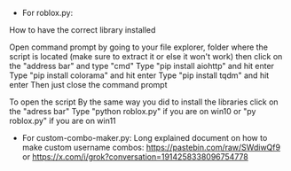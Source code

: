 - For roblox.py:

How to have the correct library installed

Open command prompt by going to your file explorer, folder where the script is located (make sure to extract it or else it won't work) then click on the "address bar" and type "cmd"
Type "pip install aiohttp" and hit enter
Type "pip install colorama" and hit enter
Type "pip install tqdm" and hit enter
Then just close the command prompt

To open the script
By the same way you did to install the libraries click on the "adress bar"
Type "python roblox.py" if you are on win10 or "py roblox.py" if you are on win11 

- For custom-combo-maker.py:
Long explained document on how to make custom username combos: https://pastebin.com/raw/SWdiwQf9 or https://x.com/i/grok?conversation=1914258338096754778
